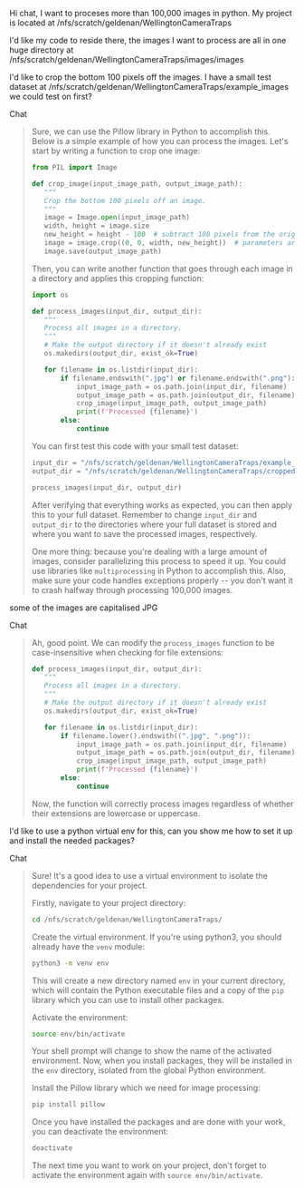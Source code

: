 Hi chat, I want to proceses more than 100,000 images in python.  My project is located at 
/nfs/scratch/geldenan/WellingtonCameraTraps

I'd like my code to reside there, the images I want to process are all in one huge directory at /nfs/scratch/geldenan/WellingtonCameraTraps/images/images

I'd like to crop the bottom 100 pixels off the images.  I have a small test dataset at /nfs/scratch/geldenan/WellingtonCameraTraps/example_images we could test on first?

Chat
>Sure, we can use the Pillow library in Python to accomplish this. Below is a simple example of how you can process the images. Let's start by writing a function to crop one image:
>
>```python
>from PIL import Image
>
>def crop_image(input_image_path, output_image_path):
>    """
>    Crop the bottom 100 pixels off an image.
>    """
>    image = Image.open(input_image_path)
>    width, height = image.size
>    new_height = height - 100  # subtract 100 pixels from the original height
>    image = image.crop((0, 0, width, new_height))  # parameters are left, upper, right, lower
>    image.save(output_image_path)
>```
>
>Then, you can write another function that goes through each image in a directory and applies this cropping function:
>
>```python
>import os
>
>def process_images(input_dir, output_dir):
>    """
>    Process all images in a directory.
>    """
>    # Make the output directory if it doesn't already exist
>    os.makedirs(output_dir, exist_ok=True)
>
>    for filename in os.listdir(input_dir):
>        if filename.endswith(".jpg") or filename.endswith(".png"): 
>            input_image_path = os.path.join(input_dir, filename)
>            output_image_path = os.path.join(output_dir, filename)
>            crop_image(input_image_path, output_image_path)
>            print(f'Processed {filename}')
>        else:
>            continue
>```
>
>You can first test this code with your small test dataset:
>
>```python
>input_dir = "/nfs/scratch/geldenan/WellingtonCameraTraps/example_images"
>output_dir = "/nfs/scratch/geldenan/WellingtonCameraTraps/cropped_images"
>
>process_images(input_dir, output_dir)
>```
>
>After verifying that everything works as expected, you can then apply this to your full dataset. Remember to change `input_dir` and `output_dir` to the directories where your full dataset is stored and where you want to save the processed images, respectively.
>
>One more thing: because you're dealing with a large amount of images, consider parallelizing this process to speed it up. You could use libraries like `multiprocessing` in Python to accomplish this. Also, make sure your code handles exceptions properly -- you don't want it to crash halfway through processing 100,000 images.

some of the images are capitalised JPG

Chat
>Ah, good point. We can modify the `process_images` function to be case-insensitive when checking for file extensions:
>
>```python
>def process_images(input_dir, output_dir):
>    """
>    Process all images in a directory.
>    """
>    # Make the output directory if it doesn't already exist
>    os.makedirs(output_dir, exist_ok=True)
>
>    for filename in os.listdir(input_dir):
>        if filename.lower().endswith((".jpg", ".png")): 
>            input_image_path = os.path.join(input_dir, filename)
>            output_image_path = os.path.join(output_dir, filename)
>            crop_image(input_image_path, output_image_path)
>            print(f'Processed {filename}')
>        else:
>            continue
>```
>
>Now, the function will correctly process images regardless of whether their extensions are lowercase or uppercase.

I'd like to use a python virtual env for this, can you show me how to set it up and install the needed packages?

Chat
>Sure! It's a good idea to use a virtual environment to isolate the dependencies for your project.
>
>Firstly, navigate to your project directory:
>
>```bash
>cd /nfs/scratch/geldenan/WellingtonCameraTraps/
>```
>
>Create the virtual environment. If you're using python3, you should already have the `venv` module:
>
>```bash
>python3 -m venv env
>```
>
>This will create a new directory named `env` in your current directory, which will contain the Python executable files and a copy of the `pip` library which you can use to install other packages.
>
>Activate the environment:
>
>```bash
>source env/bin/activate
>```
>
>Your shell prompt will change to show the name of the activated environment. Now, when you install packages, they will be installed in the `env` directory, isolated from the global Python environment.
>
>Install the Pillow library which we need for image processing:
>
>```bash
>pip install pillow
>```
>
>Once you have installed the packages and are done with your work, you can deactivate the environment:
>
>```bash
>deactivate
>```
>
>The next time you want to work on your project, don't forget to activate the environment again with `source env/bin/activate`.